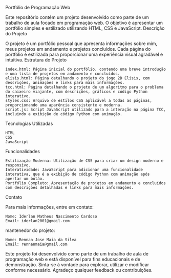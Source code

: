 Portfólio de Programação Web

Este repositório contém um projeto desenvolvido como parte de um trabalho de aula focado em programação web. 
O objetivo é apresentar um portfólio simples e estilizado utilizando HTML, CSS e JavaScript.
Descrição do Projeto

O projeto é um portfólio pessoal que apresenta informações sobre mim, meus projetos em andamento e projetos concluídos. 
Cada página do portfólio é estilizada para proporcionar uma experiência visual agradável e intuitiva.
Estrutura do Projeto

    index.html: Página inicial do portfólio, contendo uma breve introdução e uma lista de projetos em andamento e concluídos.
    elisis.html: Página detalhando o projeto do jogo 2D Elisis, com descrições, animações e links para mais informações.
    tcc.html: Página detalhando o projeto de um algoritmo para o problema do caixeiro viajante, com descrições, gráficos e código Python interativo.
    styles.css: Arquivo de estilos CSS aplicável a todas as páginas, proporcionando uma aparência consistente e moderna.
    script.js: Script JavaScript utilizado para a interação na página TCC, incluindo a exibição de código Python com animação.

Tecnologias Utilizadas

    HTML
    CSS
    JavaScript

Funcionalidades

    Estilização Moderna: Utilização de CSS para criar um design moderno e responsivo.
    Interatividade: JavaScript para adicionar uma funcionalidade interativa, que é a exibição de código Python com animação após apertar um botão.
    Portfólio Completo: Apresentação de projetos em andamento e concluídos com descrições detalhadas e links para mais informações.

Contato

Para mais informações, entre em contato:

    Nome: Iderlan Matheus Nascimento Cardoso
    Email: iderlan2001@gmail.com

mantenedor do projeto:

    Nome: Rennan Jose Maia da Silva
    Email: rennanmaia@gmail.com

Este projeto foi desenvolvido como parte de um trabalho de aula de programação web e está disponível para fins educacionais e de demonstração. 
Sinta-se à vontade para explorar, utilizar e modificar conforme necessário. Agradeço qualquer feedback ou contribuições.
